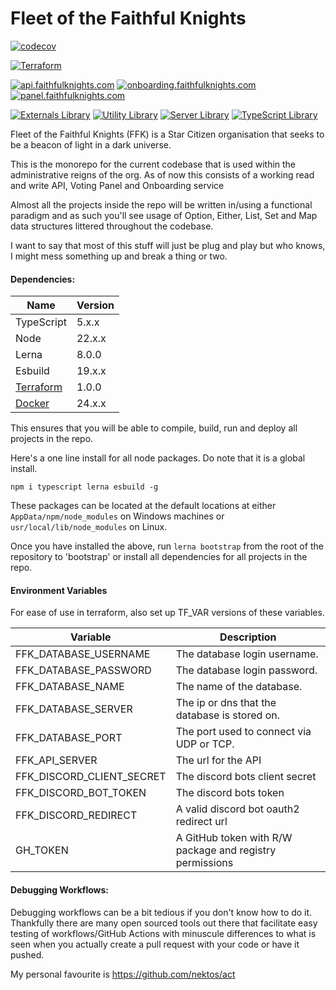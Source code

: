 # Fleet of the Faithful Knights

[![codecov](https://codecov.io/gh/kashw2/Fleet-of-the-Faithful-Knights/branch/main/graph/badge.svg?token=LQ5NNKW5WX)](https://codecov.io/gh/kashw2/Fleet-of-the-Faithful-Knights)

[![Terraform](https://github.com/kashw2/Fleet-of-the-Faithful-Knights/actions/workflows/terraform.yml/badge.svg)](https://github.com/kashw2/Fleet-of-the-Faithful-Knights/actions/workflows/terraform.yml)

[![api.faithfulknights.com](https://github.com/kashw2/Fleet-of-the-Faithful-Knights/actions/workflows/api.yml/badge.svg)](https://github.com/kashw2/Fleet-of-the-Faithful-Knights/actions/workflows/api.yml)
[![onboarding.faithfulknights.com](https://github.com/kashw2/Fleet-of-the-Faithful-Knights/actions/workflows/onboarding.yml/badge.svg)](https://github.com/kashw2/Fleet-of-the-Faithful-Knights/actions/workflows/onboarding.yml)
[![panel.faithfulknights.com](https://github.com/kashw2/Fleet-of-the-Faithful-Knights/actions/workflows/panel.yml/badge.svg)](https://github.com/kashw2/Fleet-of-the-Faithful-Knights/actions/workflows/panel.yml)

[![Externals Library](https://github.com/kashw2/Fleet-of-the-Faithful-Knights/actions/workflows/lib-external.yml/badge.svg)](https://github.com/kashw2/Fleet-of-the-Faithful-Knights/actions/workflows/lib-external.yml)
[![Utility Library](https://github.com/kashw2/Fleet-of-the-Faithful-Knights/actions/workflows/lib-util.yml/badge.svg)](https://github.com/kashw2/Fleet-of-the-Faithful-Knights/actions/workflows/lib-util.yml)
[![Server Library](https://github.com/kashw2/Fleet-of-the-Faithful-Knights/actions/workflows/lib-server.yml/badge.svg)](https://github.com/kashw2/Fleet-of-the-Faithful-Knights/actions/workflows/lib-server.yml)
[![TypeScript Library](https://github.com/kashw2/Fleet-of-the-Faithful-Knights/actions/workflows/lib-ts.yml/badge.svg)](https://github.com/kashw2/Fleet-of-the-Faithful-Knights/actions/workflows/lib-ts.yml)

Fleet of the Faithful Knights (FFK) is a Star Citizen organisation that seeks to be a beacon of light in a dark
universe.

This is the monorepo for the current codebase that is used within the administrative reigns of the org. As of now this
consists of a working read and write API, Voting Panel and Onboarding service

Almost all the projects inside the repo will be written in/using a functional paradigm and as such you'll see usage of
Option, Either, List, Set and Map data structures littered throughout the codebase.

I want to say that most of this stuff will just be plug and play but who knows, I might mess something up and break a
thing or two.

#### Dependencies:

| Name                                                 | Version |
|------------------------------------------------------|---------|
| TypeScript                                           | 5.x.x   |
| Node                                                 | 22.x.x  |
| Lerna                                                | 8.0.0   |
| Esbuild                                              | 19.x.x  |
| [Terraform](https://www.terraform.io/downloads.html) | 1.0.0   |
| [Docker](https://docs.docker.com/get-docker/)        | 24.x.x  |

This ensures that you will be able to compile, build, run and deploy all projects in the repo.

Here's a one line install for all node packages. Do note that it is a global install.

```npm i typescript lerna esbuild -g```

These packages can be located at the default locations at either ```AppData/npm/node_modules``` on Windows machines
or ```usr/local/lib/node_modules``` on Linux.

Once you have installed the above, run ```lerna bootstrap``` from the root of the repository to 'bootstrap' or install
all dependencies for all projects in the repo.

#### Environment Variables

For ease of use in terraform, also set up TF_VAR versions of these variables.

| Variable                  | Description                                              |
|---------------------------|----------------------------------------------------------|
| FFK_DATABASE_USERNAME     | The database login username.                             |
| FFK_DATABASE_PASSWORD     | The database login password.                             |
| FFK_DATABASE_NAME         | The name of the database.                                |
| FFK_DATABASE_SERVER       | The ip or dns that the database is stored on.            |
| FFK_DATABASE_PORT         | The port used to connect via UDP or TCP.                 |
| FFK_API_SERVER            | The url for the API                                      |
| FFK_DISCORD_CLIENT_SECRET | The discord bots client secret                           |
| FFK_DISCORD_BOT_TOKEN     | The discord bots token                                   |
| FFK_DISCORD_REDIRECT      | A valid discord bot oauth2 redirect url                  |
| GH_TOKEN                  | A GitHub token with R/W package and registry permissions |

#### Debugging Workflows:

Debugging workflows can be a bit tedious if you don't know how to do it. Thankfully there are many open sourced tools
out there that facilitate easy testing of workflows/GitHub Actions with minuscule differences to what is seen when you
actually create a pull request with your code or have it pushed.

My personal favourite is https://github.com/nektos/act
